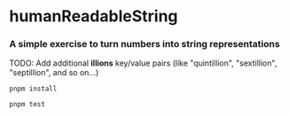# humanReadableString

### A simple exercise to turn numbers into string representations

TODO: Add additional **illions** key/value pairs (like "quintillion", "sextillion", "septillion", and so on...)


`pnpm install`

`pnpm test`